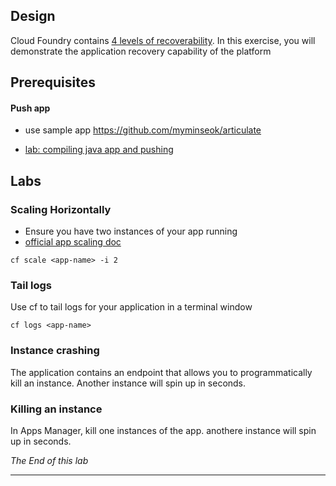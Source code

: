## Design
Cloud Foundry contains [4 levels of recoverability](https://tanzu.vmware.com/content/blog/the-four-levels-of-ha-in-pivotal-cf). In this exercise, you will demonstrate the application recovery capability of the platform

## Prerequisites

#### Push app

- use sample app https://github.com/myminseok/articulate

- [lab: compiling java app and pushing](lab-publishing-app-java.md)

## Labs
### Scaling Horizontally
- Ensure you have two instances of your app running
- [official app scaling doc](https://docs.cloudfoundry.org/devguide/deploy-apps/cf-scale.html)
```
cf scale <app-name> -i 2
```

### Tail logs
Use cf to tail logs for your application in a terminal window
```
cf logs <app-name>
```

### Instance crashing
The application contains an endpoint that allows you to programmatically kill an instance. Another instance will spin up in seconds. 

### Killing an instance
In Apps Manager, kill one instances of the app. anothere instance will spin up in seconds.

*The End of this lab*

---
